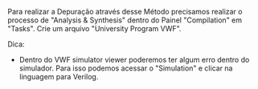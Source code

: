 Para realizar a Depuração através desse Método precisamos realizar o processo de "Analysis & Synthesis" dentro do Painel "Compilation" em "Tasks". Crie um arquivo "University Program VWF".

Dica:
- Dentro do VWF simulator viewer poderemos ter algum erro dentro do simulador. Para isso podemos acessar o "Simulation" e clicar na linguagem para Verilog.

